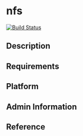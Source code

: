 # nfs
[![Build Status](https://travis-ci.org/l3dzzz/nfs.svg?branch=master)](https://travis-ci.org/l3dzzz/nfs)
## Description

## Requirements

## Platform

## Admin Information

## Reference

